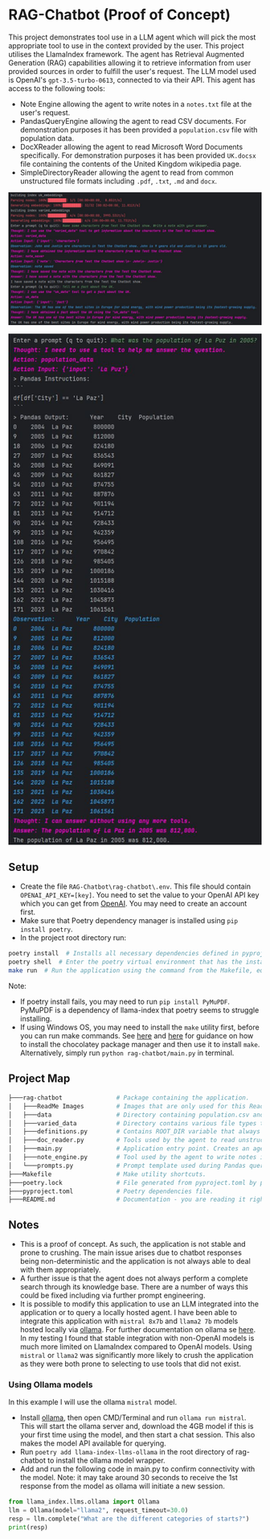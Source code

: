 # RAG-Chatbot (Proof of Concept)
This project demonstrates tool use in a LLM agent which will pick the most appropriate tool to use in the context provided by the user. This project utilises the LlamaIndex framework.
The agent has Retrieval Augmented Generation (RAG) capabilities allowing it to retrieve information from user provided sources in order to fulfill the user's request.
The LLM model used is OpenAI's `gpt-3.5-turbo-0613`, connected to via their API.
This agent has access to the following tools:
- Note Engine allowing the agent to write notes in a `notes.txt` file at the user's request.
- PandasQueryEngine allowing the agent to read CSV documents. For demonstration purposes it has been provided a `population.csv` file with population data.
- DocXReader allowing the agent to read Microsoft Word Documents specifically. For demonstration purposes it has been provided `UK.docsx` file containing the contents of the United Kingdom wikipedia page.
- SimpleDirectoryReader allowing the agent to read from common unstructured file formats including `.pdf`, `.txt`, `.md` and `docx`.

![Agent Answers 1.JPG](rag-chatbot%2FReadMe%20Images%2FAgent%20Answers%201.JPG)

![Agent Answers 2.JPG](rag-chatbot%2FReadMe%20Images%2FAgent%20Answers%202.JPG)

## Setup

- Create the file `RAG-Chatbot\rag-chatbot\.env`. This file should contain `OPENAI_API_KEY=[key]`. You need to set the value to your OpenAI API key which you can get from [OpenAI](https://platform.openai.com/api-keys). You may need to create an account first.
- Make sure that Poetry dependency manager is installed using `pip install poetry`.
- In the project root directory run: 
```bash
poetry install  # Installs all necessary dependencies defined in pyproject.toml
poetry shell  # Enter the poetry virtual environment that has the installed dependencies
make run  # Run the application using the command from the Makefile, equivalent to `python rag-chatbot/main.py`
```
Note: 
- If poetry install fails, you may need to run `pip install PyMuPDF`. PyMuPDF is a dependency of llama-index that poetry seems to struggle installing.
- If using Windows OS, you may need to install the `make` utility first, before you can run make commands. 
See [here](https://earthly.dev/blog/makefiles-on-windows/) and [here](https://chocolatey.org/install) for guidance on how to install the chocolatey package manager and then use it to install `make`.
Alternatively, simply run `python rag-chatbot/main.py` in terminal.


## Project Map

```bash
├───rag-chatbot               # Package containing the application.
│   ├───ReadMe Images         # Images that are only used for this ReadMe file.
│   ├───data                  # Directory containing population.csv and UK.docx to be used by the agent. When a note is written by the agent, notes.txt will be generated here.
│   ├───varied_data           # Directory contains various file types that will be read by the agent.
│   ├───definitions.py        # Contains ROOT_DIR variable that always holds path to the repository root directory. 
│   ├───doc_reader.py         # Tools used by the agent to read unstructured data. 
│   ├───main.py               # Application entry point. Creates an agent, creates a population_data tool, registers tools with the agent.
│   ├───note_engine.py        # Tool used by the agent to write notes in a notes.txt file.
│   └───prompts.py            # Prompt template used during Pandas queries.
├───Makefile                  # Make utility shortcuts.
├───poetry.lock               # File generated from pyproject.toml by poetry. Do not edit manually.
├───pyproject.toml            # Poetry dependencies file.
├───README.md                 # Documentation - you are reading it right now.
```


## Notes

- This is a proof of concept. As such, the application is not stable and prone to crushing. The main issue arises due to chatbot responses being non-deterministic and the application is not always able to deal with them appropriately.
- A further issue is that the agent does not always perform a complete search through its knowledge base. There are a number of ways this could be fixed including via further prompt engineering.
- It is possible to modify this application to use an LLM integrated into the application or to query a locally hosted agent. I have been able to integrate this application with `mistral 8x7b` and `llama2 7b` models hosted locally via [ollama](https://ollama.com/). 
For further documentation on ollama se [here](https://github.com/ollama/ollama). In my testing I found that stable integration with non-OpenAI models is much more limited on LlamaIndex compared to OpenAI models. 
Using `mistral` or `llama2` was significantly more likely to crush the application as they were both prone to selecting to use tools that did not exist.

### Using Ollama models

In this example I will use the ollama `mistral` model.
- Install [ollama](https://ollama.com/), then open CMD/Terminal and run `ollama run mistral`. This will start the ollama server and, download the 4GB model if this is your first time using the model, and then start a chat session. This also makes the model API available for querying.
- Run `poetry add llama-index-llms-ollama` in the root directory of rag-chatbot to install the ollama model wrapper.
- Add and run the following code in main.py to confirm connectivity with the model. Note: it may take around 30 seconds to receive the 1st response from the model as ollama will initiate a new session.
```python
from llama_index.llms.ollama import Ollama
llm = Ollama(model="llama2", request_timeout=30.0)
resp = llm.complete("What are the different categories of starts?")
print(resp)
```